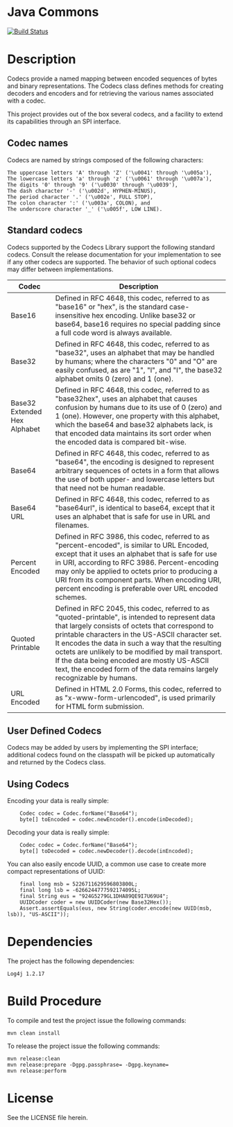 Java Commons
============

[<img src="https://api.travis-ci.org/rbuck/java-codecs.png?branch=master" alt="Build Status" />](http://travis-ci.org/rbuck/java-codecs)

# Description

Codecs provide a named mapping between encoded sequences of bytes and binary
representations. The Codecs class defines methods for creating decoders and
encoders and for retrieving the various names associated with a codec.

This project provides out of the box several codecs, and a facility to extend
its capabilities through an SPI interface.

## Codec names

Codecs are named by strings composed of the following characters:

    The uppercase letters 'A' through 'Z' ('\u0041' through '\u005a'),
    The lowercase letters 'a' through 'z' ('\u0061' through '\u007a'),
    The digits '0' through '9' ('\u0030' through '\u0039'),
    The dash character '-' ('\u002d', HYPHEN-MINUS),
    The period character '.' ('\u002e', FULL STOP),
    The colon character ':' ('\u003a', COLON), and
    The underscore character '_' ('\u005f', LOW LINE).

## Standard codecs

Codecs supported by the Codecs Library support the following standard codecs.
Consult the release documentation for your implementation to see if any other
codecs are supported. The behavior of such optional codecs may differ between
implementations.

Codec | Description
------|------------
Base16 | Defined in RFC 4648, this codec, referred to as "base16" or "hex", is the standard case-insensitive hex encoding. Unlike base32 or base64, base16 requires no special padding since a full code word is always available. |
Base32 | Defined in RFC 4648, this codec, referred to as "base32", uses an alphabet that may be handled by humans; where the characters "0" and "O" are easily confused, as are "1", "l", and "I", the base32 alphabet omits 0 (zero) and 1 (one).
Base32 Extended Hex Alphabet | Defined in RFC 4648, this codec, referred to as "base32hex", uses an alphabet that causes confusion by humans due to its use of 0 (zero) and 1 (one). However, one property with this alphabet, which the base64 and base32 alphabets lack, is that encoded data maintains its sort order when the encoded data is compared bit-wise.
Base64 | Defined in RFC 4648, this codec, referred to as "base64", the encoding is designed to represent arbitrary sequences of octets in a form that allows the use of both upper- and lowercase letters but that need not be human readable.
Base64 URL |Defined in RFC 4648, this codec, referred to as "base64url", is identical to base64, except that it uses an alphabet that is safe for use in URL and filenames.
Percent Encoded | Defined in RFC 3986, this codec, referred to as "percent-encoded", is similar to URL Encoded, except that it uses an alphabet that is safe for use in URI, according to RFC 3986. Percent-encoding may only be applied to octets prior to producing a URI from its component parts. When encoding URI, percent encoding is preferable over URL encoded schemes.
Quoted Printable | Defined in RFC 2045, this codec, referred to as "quoted-printable", is intended to represent data that largely consists of octets that correspond to printable characters in the US-ASCII character set. It encodes the data in such a way that the resulting octets are unlikely to be modified by mail transport. If the data being encoded are mostly US-ASCII text, the encoded form of the data remains largely recognizable by humans. |
URL Encoded | Defined in HTML 2.0 Forms, this codec, referred to as "x-www-form-urlencoded", is used primarily for HTML form submission.

## User Defined Codecs

Codecs may be added by users by implementing the SPI interface;
additional codecs found on the classpath will be picked up
automatically and returned by the Codecs class.

## Using Codecs

Encoding your data is really simple:

        Codec codec = Codec.forName("Base64");
        byte[] toEncoded = codec.newEncoder().encode(inDecoded);

Decoding your data is really simple:

        Codec codec = Codec.forName("Base64");
        byte[] toDecoded = codec.newDecoder().decode(inEncoded);

You can also easily encode UUID, a common use case to create
more compact representations of UUID:

        final long msb = 5226711629596803800L;
        final long lsb = -6266244777592174095L;
        final String eus = "924G5279GL1DHA89QE9I7U69U4";
        UUIDCoder coder = new UUIDCoder(new Base32Hex());
        Assert.assertEquals(eus, new String(coder.encode(new UUID(msb, lsb)), "US-ASCII"));

# Dependencies

The project has the following dependencies:

    Log4j 1.2.17

# Build Procedure

To compile and test the project issue the following commands:

    mvn clean install

To release the project issue the following commands:

    mvn release:clean
    mvn release:prepare -Dgpg.passphrase= -Dgpg.keyname=
    mvn release:perform

# License

See the LICENSE file herein.
